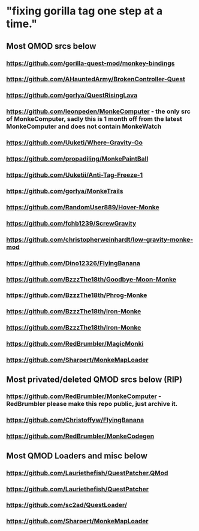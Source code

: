 # "fixing gorilla tag one step at a time."

## Most QMOD srcs below

### https://github.com/gorilla-quest-mod/monkey-bindings

### https://github.com/AHauntedArmy/BrokenController-Quest

### https://github.com/gorlya/QuestRisingLava

### https://github.com/leonpeden/MonkeComputer - the only src of MonkeComputer, sadly this is 1 month off from the latest MonkeComputer and does not contain MonkeWatch

### https://github.com/Uuketi/Where-Gravity-Go

### https://github.com/propadiling/MonkePaintBall

### https://github.com/Uuketii/Anti-Tag-Freeze-1

### https://github.com/gorlya/MonkeTrails

### https://github.com/RandomUser889/Hover-Monke

### https://github.com/fchb1239/ScrewGravity

### https://github.com/christopherweinhardt/low-gravity-monke-mod

### https://github.com/Dino12326/FlyingBanana

### https://github.com/BzzzThe18th/Goodbye-Moon-Monke

### https://github.com/BzzzThe18th/Phrog-Monke

### https://github.com/BzzzThe18th/Iron-Monke

### https://github.com/BzzzThe18th/Iron-Monke

### https://github.com/RedBrumbler/MagicMonki

### https://github.com/Sharpert/MonkeMapLoader

## Most privated/deleted QMOD srcs below (RIP)

### https://github.com/RedBrumbler/MonkeComputer - RedBrumbler please make this repo public, just archive it.

### https://github.com/Christoffyw/FlyingBanana

### https://github.com/RedBrumbler/MonkeCodegen

## Most QMOD Loaders and misc below

### https://github.com/Lauriethefish/QuestPatcher.QMod

### https://github.com/Lauriethefish/QuestPatcher

### https://github.com/sc2ad/QuestLoader/

### https://github.com/Sharpert/MonkeMapLoader

